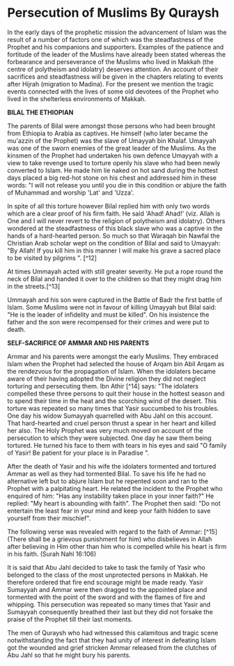 Persecution of Muslims By Quraysh
=================================

In the early days of the prophetic mission the advancement of Islam was
the result of a number of factors one of which was the steadfastness of
the Prophet and his companions and supporters. Examples of the patience
and fortitude of the leader of the Muslims have already been stated
whereas the forbearance and perseverance of the Muslims who lived in
Makkah (the centre of polytheism and idolatry) deserves attention. An
account of their sacrifices and steadfastness will be given in the
chapters relating to events after Hijrah (migration to Madina). For the
present we mention the tragic events connected with the lives of some
old devotees of the Prophet who lived in the shelterless environments of
Makkah.

**BILAL THE ETHIOPIAN**

The parents of Bilal were amongst those persons who had been brought
from Ethiopia to Arabia as captives. He himself (who later became the
mu'azzin of the Prophet) was the slave of Umayyah bin Khalaf. Umayyah
was one of the sworn enemies of the great leader of the Muslims. As the
kinsmen of the Prophet had undertaken his own defence Umayyah with a
view to take revenge used to torture openly his slave who had been newly
converted to Islam. He made him lie naked on hot sand during the hottest
days placed a big red-hot stone on his chest and addressed him in these
words: "I will not release you until you die in this condition or abjure
the faith of Muhammad and worship 'Lat' and 'Uzza'.

In spite of all this torture however Bilal replied him with only two
words which are a clear proof of his firm faith. He said 'Ahad! Ahad!'
(viz. Allah is One and I will never revert to the religion of polytheism
and idolatry). Others wondered at the steadfastness of this black slave
who was a captive in the hands of a hard-hearted person. So much so that
Waraqah bin Nawfal the Christian Arab scholar wept on the condition of
Bilal and said to Umayyah: "By Allah! If you kill him in this manner I
will make his grave a sacred place to be visited by pilgrims ". [^12]

At times Ummayah acted with still greater severity. He put a rope round
the neck of Bilal and handed it over to the children so that they might
drag him in the streets.[^13]

Ummayah and his son were captured in the Battle of Badr the first
battle of Islam. Some Muslims were not in favour of killing Umayyah but
Bilal said: "He is the leader of infidelity and must be killed". On his
insistence the father and the son were recompensed for their crimes and
were put to death.

**SELF-SACRIFICE OF AMMAR AND HIS PARENTS**

Arnmar and his parents were amongst the early Muslims. They embraced
Islam when the Prophet had selected the house of Arqam bin Abil Arqam as
the rendezvous for the propagation of Islam. When the idolaters became
aware of their having adopted the Divine religion they did not neglect
torturing and persecuting them. Ibn Athir [^14] says: "The idolaters
compelled these three persons to quit their house in the hottest season
and to spend their time in the heat and the scorching wind of the
desert. This torture was repeated so many times that Yasir succumbed to
his troubles. One day his widow Sumayyah quarrelled with Abu Jahl on
this account. That hard-hearted and cruel person thrust a spear in her
heart and killed her also. The Holy Prophet was very much moved on
account of the persecution to which they were subjected. One day he saw
them being tortured. He turned his face to them with tears in his eyes
and said "O family of Yasir! Be patient for your place is in Paradise
".

After the death of Yasir and his wife the idolaters tormented and
tortured Ammar as well as they had tormented Bilal. To save his life he
had no alternative left but to abjure Islam but he repented soon and ran
to the Prophet with a palpitating heart. He related the incident to the
Prophet who enquired of him: "Has any instability taken place in your
inner faith?" He replied: "My heart is abounding with faith". The
Prophet then said: "Do not entertain the least fear in your mind and
keep your faith hidden to save yourself from their mischief".

The following verse was revealed with regard to the faith of Ammar:
[^15] (There shall be a grievous punishment for him) who disbelieves in
Allah after believing in Him other than him who is compelled while his
heart is firm in his faith. (Surah Nahl 16:106)

It is said that Abu Jahl decided to take to task the family of Yasir
who belonged to the class of the most unprotected persons in Makkah. He
therefore ordered that fire end scourage might be made ready. Yasir
Sumayyah and Ammar were then dragged to the appointed place and
tormented with the point of the sword and with the flames of fire and
whipping. This persecution was repeated so many times that Yasir and
Sumayyah consequently breathed their last but they did not forsake the
praise of the Prophet till their last moments.

The men of Quraysh who had witnessed this calamitous and tragic scene
notwithstanding the fact that they had unity of interest in defeating
Islam got the wounded and grief stricken Ammar released from the
clutches of Abu Jahl so that he might bury his parents.


